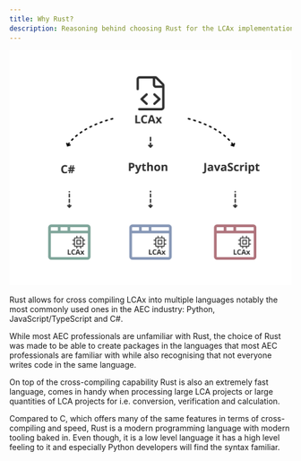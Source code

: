 ```yaml
---
title: Why Rust?
description: Reasoning behind choosing Rust for the LCAx implementation.
---
```


![LCAx Packages](../../../assets/lcax_embed.svg)

Rust allows for cross compiling LCAx into multiple languages notably the most commonly used ones in the AEC industry:
Python, JavaScript/TypeScript and C#.

While most AEC professionals are unfamiliar with Rust, the choice of Rust was made to be able to create packages in the
languages that most AEC professionals are familiar with while also recognising that not everyone writes code in the same
language.

On top of the cross-compiling capability Rust is also an extremely fast language, comes in handy when processing large
LCA projects or large quantities of LCA projects for i.e. conversion, verification and calculation.

Compared to C, which offers many of the same features in terms of cross-compiling and speed, Rust is a modern
programming language with modern tooling baked in.
Even though, it is a low level language it has a high level feeling to it and especially Python developers will find the
syntax familiar.

